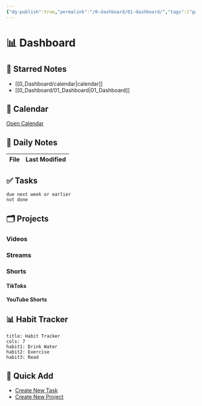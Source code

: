 ```yaml
---
{"dg-publish":true,"permalink":"/0-dashboard/01-dashboard/","tags":["gardenEntry"]}
---
```



# 📊 Dashboard

## 🌟 Starred Notes
- [[0_Dashboard/calendar\|calendar]] 
- [[0_Dashboard/01_Dashboard\|01_Dashboard]] 


## 📅 Calendar
[Open Calendar](obsidian://open?vault=Main&file=Calendar)

## 📝 Daily Notes
| File | Last Modified |
| ---- | ------------- |


## ✅ Tasks
```tasks
due next week or earlier
not done
```

## 🗂️ Projects
### Videos

### Streams

### Shorts
#### TikToks

#### YouTube Shorts


## 📊 Habit Tracker
```habitt
title: Habit Tracker
cols: 7
habit1: Drink Water
habit2: Exercise
habit3: Read
```

## 🔄 Quick Add
- [Create New Task](#command/quickadd:NewTask)
- [Create New Project](#command/quickadd:NewProject)